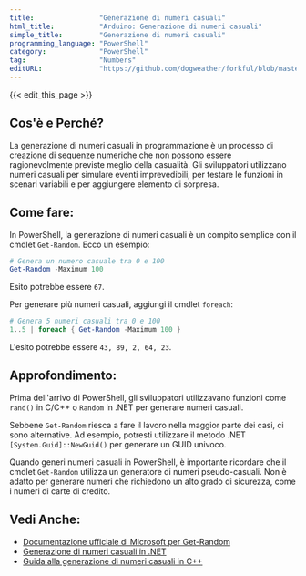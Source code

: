 ```yaml
---
title:                "Generazione di numeri casuali"
html_title:           "Arduino: Generazione di numeri casuali"
simple_title:         "Generazione di numeri casuali"
programming_language: "PowerShell"
category:             "PowerShell"
tag:                  "Numbers"
editURL:              "https://github.com/dogweather/forkful/blob/master/content/it/powershell/generating-random-numbers.md"
---
```


{{< edit_this_page >}}

## Cos'è e Perché?

La generazione di numeri casuali in programmazione è un processo di creazione di sequenze numeriche che non possono essere ragionevolmente previste meglio della casualità. Gli sviluppatori utilizzano numeri casuali per simulare eventi imprevedibili, per testare le funzioni in scenari variabili e per aggiungere elemento di sorpresa.

## Come fare:

In PowerShell, la generazione di numeri casuali è un compito semplice con il cmdlet `Get-Random`. Ecco un esempio:

```PowerShell
# Genera un numero casuale tra 0 e 100
Get-Random -Maximum 100
```

Esito potrebbe essere `67`.

Per generare più numeri casuali, aggiungi il cmdlet `foreach`:

```PowerShell
# Genera 5 numeri casuali tra 0 e 100
1..5 | foreach { Get-Random -Maximum 100 }
```

L'esito potrebbe essere `43, 89, 2, 64, 23`.

## Approfondimento:

Prima dell'arrivo di PowerShell, gli sviluppatori utilizzavano funzioni come `rand()` in C/C++ o `Random` in .NET per generare numeri casuali.

Sebbene `Get-Random` riesca a fare il lavoro nella maggior parte dei casi, ci sono alternative. Ad esempio, potresti utilizzare il metodo .NET `[System.Guid]::NewGuid()` per generare un GUID univoco.

Quando generi numeri casuali in PowerShell, è importante ricordare che il cmdlet `Get-Random` utilizza un generatore di numeri pseudo-casuali. Non è adatto per generare numeri che richiedono un alto grado di sicurezza, come i numeri di carte di credito.

## Vedi Anche:

- [Documentazione ufficiale di Microsoft per Get-Random](https://docs.microsoft.com/it-it/powershell/module/microsoft.powershell.utility/get-random?view=powershell-7.2)
- [Generazione di numeri casuali in .NET](https://docs.microsoft.com/it-it/dotnet/api/system.random?view=net-6.0)
- [Guida alla generazione di numeri casuali in C++](https://en.cppreference.com/w/cpp/numeric/random)